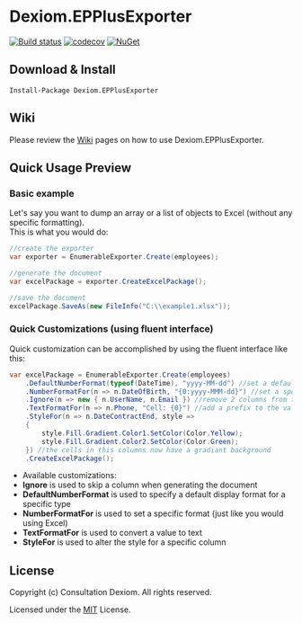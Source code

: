 # Dexiom.EPPlusExporter
[![Build status](https://ci.appveyor.com/api/projects/status/pbnru8yvomkpov5u?svg=true)](https://ci.appveyor.com/project/jpare/dexiom-epplusexporter)
[![codecov](https://codecov.io/gh/Dexiom/Dexiom.EPPlusExporter/branch/master/graph/badge.svg)](https://codecov.io/gh/Dexiom/Dexiom.EPPlusExporter)
[![NuGet](https://img.shields.io/nuget/v/Dexiom.EPPlusExporter.svg)](https://www.nuget.org/packages/Dexiom.EPPlusExporter/)

## Download & Install

```
Install-Package Dexiom.EPPlusExporter
```

## Wiki

Please review the [Wiki](https://github.com/Dexiom/Dexiom.EPPlusExporter/wiki) pages on how to use Dexiom.EPPlusExporter.

## Quick Usage Preview 

### Basic example
Let's say you want to dump an array or a list of objects to Excel (without any specific formatting).  
This is what you would do:
```csharp
//create the exporter
var exporter = EnumerableExporter.Create(employees);

//generate the document
var excelPackage = exporter.CreateExcelPackage(); 

//save the document
excelPackage.SaveAs(new FileInfo("C:\\example1.xlsx")); 
```

### Quick Customizations (using fluent interface)
Quick customization can be accomplished by using the fluent interface like this:

```csharp
var excelPackage = EnumerableExporter.Create(employees)
	.DefaultNumberFormat(typeof(DateTime), "yyyy-MM-dd") //set a default format for all DateTime columns
	.NumberFormatFor(n => n.DateOfBirth, "{0:yyyy-MMM-dd}") //set a specific format for the "DateOfBirth"
	.Ignore(n => new { n.UserName, n.Email }) //remove 2 columns from the output
	.TextFormatFor(n => n.Phone, "Cell: {0}") //add a prefix to the value
	.StyleFor(n => n.DateContractEnd, style =>
	{
	    style.Fill.Gradient.Color1.SetColor(Color.Yellow);
	    style.Fill.Gradient.Color2.SetColor(Color.Green);
	}) //the cells in this columns now have a gradiant background
	.CreateExcelPackage();
```

* Available customizations:
 * **Ignore** is used to skip a column when generating the document
 * **DefaultNumberFormat** is used to specify a default display format for a specific type
 * **NumberFormatFor** is used to set a specific format (just like you would using Excel)
 * **TextFormatFor** is used to convert a value to text
 * **StyleFor** is used to alter the style for a specific column

## License
Copyright (c) Consultation Dexiom. All rights reserved.

Licensed under the [MIT](LICENSE) License.
